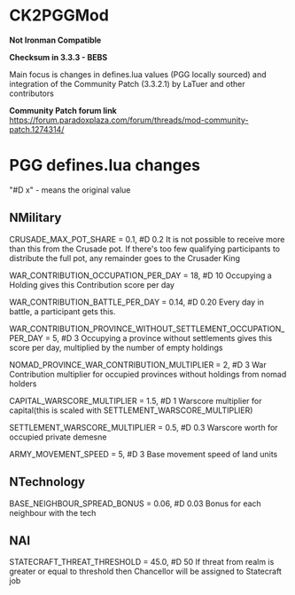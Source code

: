 # CK2PGGMod

**Not Ironman Compatible**

**Checksum in 3.3.3 - BEBS**

Main focus is changes in defines.lua values (PGG locally sourced)
and integration of the Community Patch (3.3.2.1) by LaTuer and other contributors

**Community Patch forum link**
https://forum.paradoxplaza.com/forum/threads/mod-community-patch.1274314/


# PGG defines.lua changes

"#D x" - means the original value

## NMilitary 

CRUSADE_MAX_POT_SHARE = 0.1, #D 0.2
It is not possible to receive more than this from the Crusade pot. If there's too few qualifying participants to distribute the full pot, any remainder goes to the Crusader King

WAR_CONTRIBUTION_OCCUPATION_PER_DAY = 18, #D 10
Occupying a Holding gives this Contribution score per day 

WAR_CONTRIBUTION_BATTLE_PER_DAY = 0.14, #D 0.20
Every day in battle, a participant gets this. 

WAR_CONTRIBUTION_PROVINCE_WITHOUT_SETTLEMENT_OCCUPATION_PER_DAY = 5, #D 3
Occupying a province without settlements gives this score per day, multiplied by the number of empty holdings

NOMAD_PROVINCE_WAR_CONTRIBUTION_MULTIPLIER = 2, #D 3
War Contribution multiplier for occupied provinces without holdings from nomad holders

CAPITAL_WARSCORE_MULTIPLIER = 1.5, #D 1
Warscore multiplier for capital(this is scaled with SETTLEMENT_WARSCORE_MULTIPLIER)

SETTLEMENT_WARSCORE_MULTIPLIER = 0.5, #D 0.3
Warscore worth for occupied private demesne

ARMY_MOVEMENT_SPEED = 5, #D 3
Base movement speed of land units

## NTechnology 

BASE_NEIGHBOUR_SPREAD_BONUS = 0.06, #D 0.03
Bonus for each neighbour with the tech

## NAI #
STATECRAFT_THREAT_THRESHOLD = 45.0, #D 50
If threat from realm is greater or equal to threshold then Chancellor will be assigned to Statecraft job

